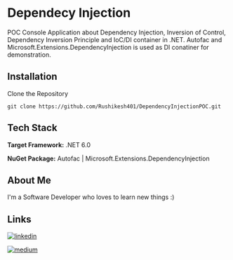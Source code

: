 # Dependecy Injection

POC Console Application about Dependency Injection, Inversion of Control, Dependency Inversion Principle and IoC/DI container in .NET.
Autofac and Microsoft.Extensions.DependencyInjection is used as DI conatiner for demonstration.

## Installation

Clone the Repository

``` 
git clone https://github.com/Rushikesh401/DependencyInjectionPOC.git
```
    
## Tech Stack

**Target Framework:** .NET 6.0

**NuGet Package:** Autofac | Microsoft.Extensions.DependencyInjection


## About Me
I'm a Software Developer who loves to learn new things :)

## Links
[![linkedin](https://img.shields.io/badge/linkedin-0A66C2?style=for-the-badge&logo=linkedin&logoColor=white)](https://www.linkedin.com/in/rushikesh-suradkar/)

[![medium](https://img.shields.io/badge/Medium-12100E?style=for-the-badge&logo=medium&logoColor=white)](https://medium.com/@rushikeshsuradkar2000)

